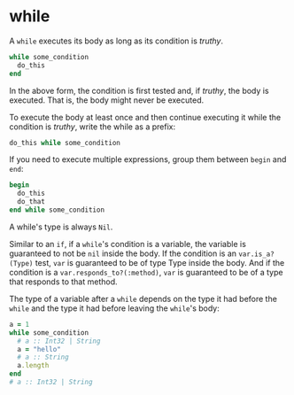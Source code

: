 # while

A `while` executes its body as long as its condition is *truthy*.

``` ruby
while some_condition
  do_this
end
```

In the above form, the condition is first tested and, if *truthy*, the body is executed. That is, the body might never be executed.

To execute the body at least once and then continue executing it while the condition is *truthy*, write the while as a prefix:

``` ruby
do_this while some_condition
```

If you need to execute multiple expressions, group them between `begin` and `end`:

``` ruby
begin
  do_this
  do_that
end while some_condition
```

A while's type is always `Nil`.

Similar to an `if`, if a `while`'s condition is a variable, the variable is guaranteed to not be `nil` inside the body. If the condition is an `var.is_a?(Type)` test, `var` is guaranteed to be of type Type inside the body. And if the condition is a `var.responds_to?(:method)`, `var` is guaranteed to be of a type that responds to that method.

The type of a variable after a `while` depends on the type it had before the `while` and the type it had before leaving the `while`'s body:

``` ruby
a = 1
while some_condition
  # a :: Int32 | String
  a = "hello"
  # a :: String
  a.length
end
# a :: Int32 | String
```
